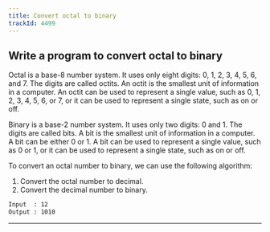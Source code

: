 ```yaml
---
title: Convert octal to binary
trackId: 4499
---
```


## Write a program to convert octal to binary

Octal is a base-8 number system. It uses only eight digits: 0, 1, 2, 3, 4, 5, 6, and 7. The digits are called octits. An octit is the smallest unit of information in a computer. An octit can be used to represent a single value, such as 0, 1, 2, 3, 4, 5, 6, or 7, or it can be used to represent a single state, such as on or off.

Binary is a base-2 number system. It uses only two digits: 0 and 1. The digits are called bits. A bit is the smallest unit of information in a computer. A bit can be either 0 or 1. A bit can be used to represent a single value, such as 0 or 1, or it can be used to represent a single state, such as on or off.

To convert an octal number to binary, we can use the following algorithm:

1. Convert the octal number to decimal.
2. Convert the decimal number to binary.

```txt
Input  : 12
Output : 1010
```

---
